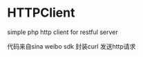 HTTPClient
==========

simple php http client for restful server

代码来自sina weibo sdk
封装curl 发送http请求